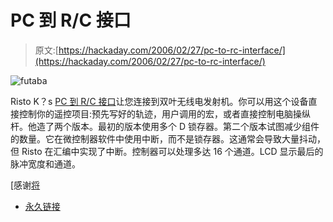 # PC 到 R/C 接口

> 原文:[https://hackaday.com/2006/02/27/pc-to-rc-interface/](https://hackaday.com/2006/02/27/pc-to-rc-interface/)

![futaba](../Images/18f1c158522d4c520a6bc857a9be769d.png)

Risto K？s [PC 到 R/C 接口](http://www.mh.ttu.ee/risto/rc/electronics/pc2rcv2.htm)让您连接到双叶无线电发射机。你可以用这个设备直接控制你的遥控项目:预先写好的轨迹，用户调用的宏，或者直接控制电脑操纵杆。他造了两个版本。最初的版本使用多个 D 锁存器。第二个版本试图减少组件的数量。它在微控制器软件中使用中断，而不是锁存器。这通常会导致大量抖动，但 Risto 在汇编中实现了中断。控制器可以处理多达 16 个通道。LCD 显示最后的脉冲宽度和通道。

[感谢[将](http://biobug.org/)

*   [永久链接](http://www.mh.ttu.ee/risto/rc/electronics/pc2rcv2.htm)